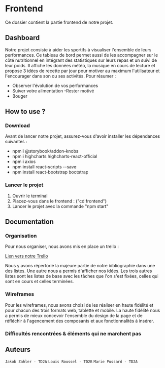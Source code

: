 # Frontend

Ce dossier contient la partie frontend de notre projet.

## Dashboard 

Notre projet consiste à aider les sportifs à visualiser l'ensemble de leurs performances. Ce tableau de bord permet aussi de les accompagner sur le côté nutritionnel en intégrant des statistiques sur leurs repas et un suivi de leur poids. Il affiche les données météo, la musique en cours de lecture et propose 3 idées de recette par jour pour motiver au maximum l'utilisateur et l'encourager dans son ou ses activités.
Pour résumer :
- Observer l'évolution de vos performances
- Suiver votre alimentation
-Rester motivé
- Bouger

## How to use ?
### Download 

Avant de lancer notre projet, assurez-vous d'avoir installer les dépendances suivantes :
- npm i @storybook/addon-knobs
- npm i highcharts highcharts-react-official
- npm i axios
- npm install react-scripts --save
- npm install react-bootstrap bootstrap


### Lancer le projet

1) Ouvrir le terminal
2) Placez-vous dans le frontend : ("cd frontend")
3) Lancer le projet avec la commande "npm start"




## Documentation
### Organisation
Pour nous organiser, nous avons mis en place un trello :
<p align="left">
    <a href="https://trello.com/invite/b/fgPkbm50/3ee3087e685e3319e49c12d2f4d01c5a/front-end">
    Lien vers notre Trello</a>
</p>
Nous y avons répertorié la majeure partie de notre bibliographie dans une des listes.
Une autre nous a permis d'afficher nos idées.
Les trois autres listes sont les listes de base avec les tâches que l'on s'est fixées, celles qui sont en cours et celles terminées. 

### Wireframes
Pour les wireframes, nous avons choisi de les réaliser en haute fidélité et pour chacun des trois formats web, tablette et mobile. 
La haute fidélité nous a permis de mieux concevoir l'ensemble du design de la page et de réfléchir à l'agencement des composants et aux fonctionnalités à insérer. 

### Difficultés rencontrées & éléments qui ne marchent pas





## Auteurs
`Jakob Zahler - TD2A`
`Louis Roussel - TD2B`
`Marie Pussard - TD2A`



